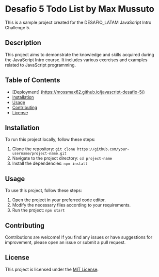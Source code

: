 # Desafio 5 Todo List by Max Mussuto

This is a sample project created for the DESAFIO_LATAM JavaScript Intro Challenge 5.

## Description

This project aims to demonstrate the knowledge and skills acquired during the JavaScript Intro course. It includes various exercises and examples related to JavaScript programming.

## Table of Contents

- [Deployment] (https://mossmax62.github.io/javascript-desafio-5/)
- [Installation](#installation)
- [Usage](#usage)
- [Contributing](#contributing)
- [License](#license)

## Installation

To run this project locally, follow these steps:

1. Clone the repository: `git clone https://github.com/your-username/project-name.git`
2. Navigate to the project directory: `cd project-name`
3. Install the dependencies: `npm install`

## Usage

To use this project, follow these steps:

1. Open the project in your preferred code editor.
2. Modify the necessary files according to your requirements.
3. Run the project: `npm start`

## Contributing

Contributions are welcome! If you find any issues or have suggestions for improvement, please open an issue or submit a pull request.

## License

This project is licensed under the [MIT License](LICENSE).
